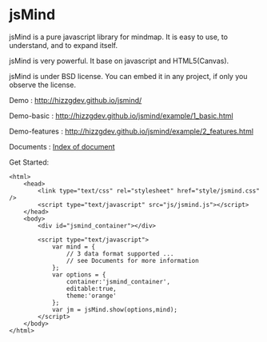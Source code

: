 jsMind
======

jsMind is a pure javascript library for mindmap. It is easy to use, to understand, and to expand itself.

jsMind is very powerful. It base on javascript and HTML5(Canvas).

jsMind is under BSD license. You can embed it in any project, if only you observe the license.

Demo : <http://hizzgdev.github.io/jsmind/>

Demo-basic : <http://hizzgdev.github.io/jsmind/example/1_basic.html>

Demo-features : <http://hizzgdev.github.io/jsmind/example/2_features.html>

Documents : [Index of document][1]

Get Started:

    <html>
        <head>
            <link type="text/css" rel="stylesheet" href="style/jsmind.css" />
            <script type="text/javascript" src="js/jsmind.js"></script>
        </head>
        <body>
            <div id="jsmind_container"></div>

            <script type="text/javascript">
                var mind = {
                    // 3 data format supported ...
                    // see Documents for more information
                };
                var options = {
                    container:'jsmind_container',
                    editable:true,
                    theme:'orange'
                };
                var jm = jsMind.show(options,mind);
            </script>
        </body>
    </html>

[1]:docs/index.md
